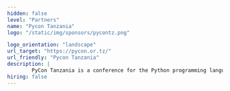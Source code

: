 ```yaml
---
hidden: false
level: "Partners"
name: "Pycon Tanzania"
logo: "/static/img/sponsors/pycontz.png"

logo_orientation: "landscape"
url_target: "https://pycon.or.tz/"
url_friendly: "Pycon Tanzania"
description: |
        PyCon Tanzania is a conference for the Python programming language, where Pythonistas in Tanzania can meet to learn about new and upcoming Python libraries, tools, software and data science. The conference is organized by Python Tanzania, a non-profit organization that promotes the use of Python programming language in Tanzania.
hiring: false
---
```

